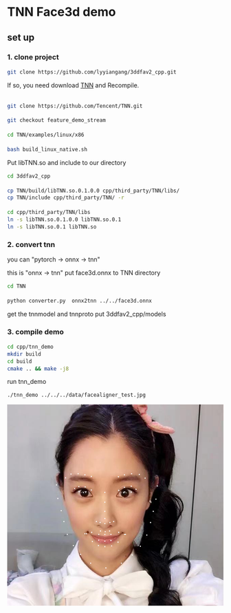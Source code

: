 # TNN Face3d demo  

## set up

### 1. clone project

```bash
git clone https://github.com/lyyiangang/3ddfav2_cpp.git
```

If so, you need download [TNN](https://github.com/Tencent/TNN) and Recompile.

```bash

git clone https://github.com/Tencent/TNN.git

git checkout feature_demo_stream

cd TNN/examples/linux/x86

bash build_linux_native.sh
```
Put libTNN.so and include to our directory
```bash
cd 3ddfav2_cpp

cp TNN/build/libTNN.so.0.1.0.0 cpp/third_party/TNN/libs/
cp TNN/include cpp/third_party/TNN/ -r

cd cpp/third_party/TNN/libs
ln -s libTNN.so.0.1.0.0 libTNN.so.0.1
ln -s libTNN.so.0.1 libTNN.so
```
### 2. convert tnn

you can "pytorch -> onnx ->  tnn" 

this is "onnx -> tnn"
put face3d.onnx to TNN directory
```bash
cd TNN

python converter.py  onnx2tnn ../../face3d.onnx
```
get the tnnmodel and tnnproto
put 3ddfav2_cpp/models

### 3. compile demo
```bash
cd cpp/tnn_demo
mkdir build
cd build
cmake .. && make -j8
```
run tnn_demo
```bash
./tnn_demo ../../../data/facealigner_test.jpg
```

![](results/tnn_det_result2.png)


